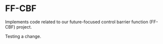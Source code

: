 # FF-CBF
Implements code related to our future-focused control barrier function (FF-CBF) project.


Testing a change.